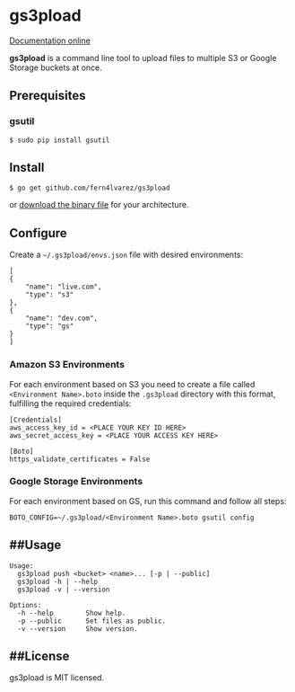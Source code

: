 gs3pload
========

[Documentation online](http://godoc.org/github.com/fern4lvarez/gs3pload)

**gs3pload** is a command line tool to upload files to multiple S3 or Google Storage buckets at once.

Prerequisites
-------------

### gsutil

~~~
$ sudo pip install gsutil
~~~

Install
-------

~~~
$ go get github.com/fern4lvarez/gs3pload
~~~

or [download the binary file](http://gobuild.io/github.com/fern4lvarez/gs3pload) for your architecture.


Configure
---------

Create a `~/.gs3pload/envs.json` file with desired environments:

~~~
[
{
    "name": "live.com",
    "type": "s3"
},
{
    "name": "dev.com",
    "type": "gs"
}
]
~~~


### Amazon S3 Environments

For each environment based on S3 you need to create a file called `<Environment Name>.boto`
inside the `.gs3pload` directory with this format, fulfilling the required credentials:

~~~
[Credentials]
aws_access_key_id = <PLACE YOUR KEY ID HERE>
aws_secret_access_key = <PLACE YOUR ACCESS KEY HERE>

[Boto]
https_validate_certificates = False

~~~

### Google Storage Environments

For each environment based on GS, run this command and follow all steps:

~~~
BOTO_CONFIG=~/.gs3pload/<Environment Name>.boto gsutil config
~~~


##Usage
-------
```
Usage:
  gs3pload push <bucket> <name>... [-p | --public]
  gs3pload -h | --help
  gs3pload -v | --version

Options:
  -h --help        Show help.
  -p --public      Set files as public.
  -v --version     Show version.
```

##License
---------
gs3pload is MIT licensed.
